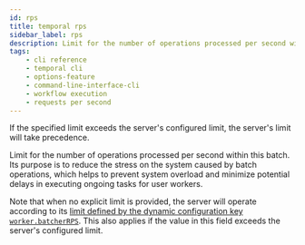 ```yaml
---
id: rps
title: temporal rps
sidebar_label: rps
description: Limit for the number of operations processed per second within the batch.
tags: 
    - cli reference
    - temporal cli
    - options-feature
    - command-line-interface-cli
    - workflow execution
    - requests per second
---
```


If the specified limit exceeds the server's configured limit, the server's limit will take precedence.

Limit for the number of operations processed per second within this batch.
Its purpose is to reduce the stress on the system caused by batch operations, which helps to prevent system
overload and minimize potential delays in executing ongoing tasks for user workers.

Note that when no explicit limit is provided, the server will operate according to its [limit defined by the
dynamic configuration key `worker.batcherRPS`](/references/dynamic-configuration#service-level-rps-limits).
This also applies if the value in this field exceeds the server's configured limit.